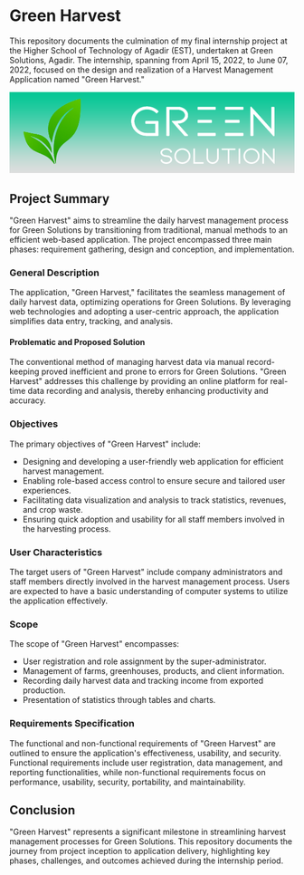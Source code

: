 # Green Harvest

This repository documents the culmination of my final internship project at the Higher School of Technology of Agadir (EST), undertaken at Green Solutions, Agadir. The internship, spanning from April 15, 2022, to June 07, 2022, focused on the design and realization of a Harvest Management Application named "Green Harvest."

![Green Harvest Banner](public/images/banner_github.png)

## Project Summary
"Green Harvest" aims to streamline the daily harvest management process for Green Solutions by transitioning from traditional, manual methods to an efficient web-based application. The project encompassed three main phases: requirement gathering, design and conception, and implementation.

### General Description
The application, "Green Harvest," facilitates the seamless management of daily harvest data, optimizing operations for Green Solutions. By leveraging web technologies and adopting a user-centric approach, the application simplifies data entry, tracking, and analysis.

#### Problematic and Proposed Solution
The conventional method of managing harvest data via manual record-keeping proved inefficient and prone to errors for Green Solutions. "Green Harvest" addresses this challenge by providing an online platform for real-time data recording and analysis, thereby enhancing productivity and accuracy.

### Objectives
The primary objectives of "Green Harvest" include:
- Designing and developing a user-friendly web application for efficient harvest management.
- Enabling role-based access control to ensure secure and tailored user experiences.
- Facilitating data visualization and analysis to track statistics, revenues, and crop waste.
- Ensuring quick adoption and usability for all staff members involved in the harvesting process.

### User Characteristics
The target users of "Green Harvest" include company administrators and staff members directly involved in the harvest management process. Users are expected to have a basic understanding of computer systems to utilize the application effectively.

### Scope
The scope of "Green Harvest" encompasses:
- User registration and role assignment by the super-administrator.
- Management of farms, greenhouses, products, and client information.
- Recording daily harvest data and tracking income from exported production.
- Presentation of statistics through tables and charts.

### Requirements Specification
The functional and non-functional requirements of "Green Harvest" are outlined to ensure the application's effectiveness, usability, and security. Functional requirements include user registration, data management, and reporting functionalities, while non-functional requirements focus on performance, usability, security, portability, and maintainability.

## Conclusion
"Green Harvest" represents a significant milestone in streamlining harvest management processes for Green Solutions. This repository documents the journey from project inception to application delivery, highlighting key phases, challenges, and outcomes achieved during the internship period.
